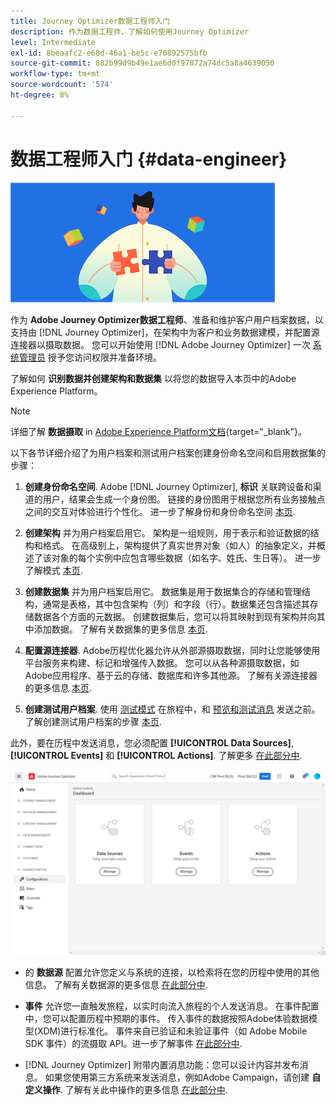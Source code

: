 ```yaml
---
title: Journey Optimizer数据工程师入门
description: 作为数据工程师，了解如何使用Journey Optimizer
level: Intermediate
exl-id: 8beaafc2-e68d-46a1-be5c-e70892575bfb
source-git-commit: 882b99d9b49e1ae6d0f97872a74dc5a8a4639050
workflow-type: tm+mt
source-wordcount: '574'
ht-degree: 8%

---
```


# 数据工程师入门 {#data-engineer}

![数据工程师](assets/do-not-localize/user-1.png)

作为 **Adobe Journey Optimizer数据工程师**、准备和维护客户用户档案数据，以支持由 [!DNL Journey Optimizer]，在架构中为客户和业务数据建模，并配置源连接器以摄取数据。 您可以开始使用 [!DNL Adobe Journey Optimizer] 一次 [系统管理员](administrator.md) 授予您访问权限并准备环境。


了解如何 **识别数据并创建架构和数据集** 以将您的数据导入本页中的Adobe Experience Platform。

>[!NOTE]
>
>详细了解 **数据摄取** in [Adobe Experience Platform文档](https://experienceleague.adobe.com/docs/experience-platform/ingestion/home.html?lang=zh-Hans){target=&quot;_blank&quot;}。

以下各节详细介绍了为用户档案和测试用户档案创建身份命名空间和启用数据集的步骤：

1. **创建身份命名空间**. Adobe [!DNL Journey Optimizer], **标识** 关联跨设备和渠道的用户，结果会生成一个身份图。 链接的身份图用于根据您所有业务接触点之间的交互对体验进行个性化。  进一步了解身份和身份命名空间 [本页](../get-started-identity.md).

1. **创建架构** 并为用户档案启用它。 架构是一组规则，用于表示和验证数据的结构和格式。 在高级别上，架构提供了真实世界对象（如人）的抽象定义，并概述了该对象的每个实例中应包含哪些数据（如名字、姓氏、生日等）。  进一步了解模式 [本页](../get-started-schemas.md).

1. **创建数据集** 并为用户档案启用它。 数据集是用于数据集合的存储和管理结构，通常是表格，其中包含架构（列）和字段（行）。数据集还包含描述其存储数据各个方面的元数据。 创建数据集后，您可以将其映射到现有架构并向其中添加数据。 了解有关数据集的更多信息 [本页](../get-started-datasets.md).

1. **配置源连接器**. Adobe历程优化器允许从外部源摄取数据，同时让您能够使用平台服务来构建、标记和增强传入数据。 您可以从各种源摄取数据，如Adobe应用程序、基于云的存储、数据库和许多其他源。 了解有关源连接器的更多信息 [本页](../get-started-sources.md).

1. **创建测试用户档案**. 使用 [测试模式](../../building-journeys/testing-the-journey.md) 在旅程中，和 [预览和测试消息](../../messages/preview.md) 发送之前。 了解创建测试用户档案的步骤 [本页](../../building-journeys/creating-test-profiles.md).


此外，要在历程中发送消息，您必须配置 **[!UICONTROL Data Sources]**, **[!UICONTROL Events]** 和 **[!UICONTROL Actions]**. 了解更多 [在此部分中](../../configuration/about-data-sources-events-actions.md).

![](../assets/admin-menu.png)

* 的 **数据源** 配置允许您定义与系统的连接，以检索将在您的历程中使用的其他信息。 了解有关数据源的更多信息 [在此部分中](../../datasource/about-data-sources.md).

* **事件** 允许您一直触发旅程，以实时向流入旅程的个人发送消息。 在事件配置中，您可以配置历程中预期的事件。 传入事件的数据按照Adobe体验数据模型(XDM)进行标准化。 事件来自已验证和未验证事件（如 Adobe Mobile SDK 事件）的流摄取 API。进一步了解事件 [在此部分中](../../event/about-events.md).

* [!DNL Journey Optimizer] 附带内置消息功能：您可以设计内容并发布消息。 如果您使用第三方系统来发送消息，例如Adobe Campaign，请创建 **自定义操作**. 了解有关此中操作的更多信息 [在此部分中](../../action/action.md).
